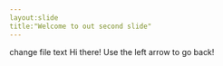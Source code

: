 ```yaml
---
layout:slide
title:"Welcome to out second slide"
---
```


change file text
Hi there!
Use the left arrow to go back!
